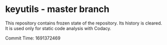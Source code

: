 # keyutils - master branch

This repository contains frozen state of the repository.
Its history is cleared. It is used only for static code
analysis with Codacy.

Commit Time: 1691372469